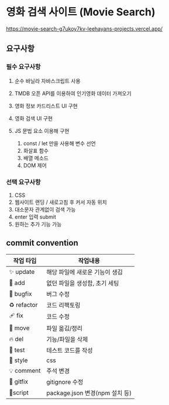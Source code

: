 # 영화 검색 사이트 (Movie Search)

https://movie-search-g7ukoy7kv-leehayans-projects.vercel.app/

## 요구사항

### 필수 요구사항

1. 순수 바닐라 자바스크립트 사용
2. TMDB 오픈 API를 이용하여 인기영화 데이터 가져오기
3. 영화 정보 카드리스트 UI 구현
4. 영화 검색 UI 구현
5. JS 문법 요소 이용해 구현

    1. const / let 만을 사용해 변수 선언
    2. 화살표 함수
    3. 배열 메소드
    4. DOM 제어

### 선택 요구사항

1. CSS
2. 웹사이트 랜딩 / 새로고침 후 커서 자동 위치
3. 대소문자 관계없이 검색 가능
4. enter 입력 submit
5. 원하는 추가 기능 가능

## commit convention

| 작업 타입   | 작업내용                       |
| ----------- | ------------------------------ |
| ✨ update   | 해당 파일에 새로운 기능이 생김 |
| 🎉 add      | 없던 파일을 생성함, 초기 세팅  |
| 🐛 bugfix   | 버그 수정                      |
| ♻️ refactor | 코드 리팩토링                  |
| 🩹 fix      | 코드 수정                      |
| 🚚 move     | 파일 옮김/정리                 |
| 🔥 del      | 기능/파일을 삭제               |
| 🍻 test     | 테스트 코드를 작성             |
| 💄 style    | css                            |
| 💡 comment  | 주석 변경                      |
| 🙈 gitfix   | gitignore 수정                 |
| 🔨script    | package.json 변경(npm 설치 등) |
